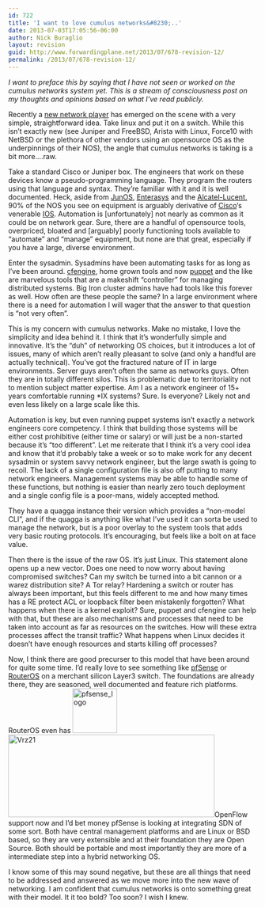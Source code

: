 ```yaml
---
id: 722
title: 'I want to love cumulus networks&#8230;..'
date: 2013-07-03T17:05:56-06:00
author: Nick Buraglio
layout: revision
guid: http://www.forwardingplane.net/2013/07/678-revision-12/
permalink: /2013/07/678-revision-12/
---
```

_I want to preface this by saying that I have not seen or worked on the cumulus networks system yet. This is a stream of consciousness post on my thoughts and opinions based on what I&#8217;ve read publicly._

Recently a <a href="http://cumulusnetworks.com/" target="_blank">new network player</a> has emerged on the scene with a very simple, straightforward idea. Take linux and put it on a switch. While this isn&#8217;t exactly new (see Juniper and FreeBSD, Arista with Linux, Force10 with NetBSD or the plethora of other vendors using an opensource OS as the underpinnings of their NOS), the angle that cumulus networks is taking is a bit more&#8230;.raw.

Take a standard Cisco or Juniper box. The engineers that work on these devices know a pseudo-programming language. They program the routers using that language and syntax. They&#8217;re familiar with it and it is well documented. Heck, aside from <a href="http://www.juniper.net/us/en/community/junos/training-certification/day-one/fundamentals-series/cli/" target="_blank">JunOS</a>, <a href="http://www.enterasys.com/" target="_blank">Enterasys</a> and the <a href="https://infoproducts.alcatel-lucent.com/html/0_add-h-f/93-0070-10-01/7750_SR_OS_System_Basics_Guide/CLI%20Usage.html" target="_blank">Alcatel-Lucent,</a> 90% of the NOS you see on equipment is arguably derivative of <a href="http://www.cisco.com/" target="_blank">Cisco</a>&#8216;s venerable <a href="http://www.cisco.com/en/US/docs/ios/fundamentals/configuration/guide/cf_cli-basics.html" target="_blank">IOS</a>. Automation is [unfortunately] not nearly as common as it could be on network gear. Sure, there are a handful of opensource tools, overpriced, bloated and [arguably] poorly functioning tools available to &#8220;automate&#8221; and &#8220;manage&#8221; equipment, but none are that great, especially if you have a large, diverse environment.

Enter the sysadmin. Sysadmins have been automating tasks for as long as I&#8217;ve been around. <a href="http://cfengine.com/" target="_blank">cfengine</a>, home grown tools and now <a href="https://puppetlabs.com/" target="_blank">puppet</a> and the like are marvelous tools that are a makeshift &#8220;controller&#8221; for managing distributed systems. Big Iron cluster admins have had tools like this forever as well. How often are these people the same? In a large environment where there is a need for automation I will wager that the answer to that question is &#8220;not very often&#8221;.

This is my concern with cumulus networks. Make no mistake, I love the simplicity and idea behind it. I think that it&#8217;s wonderfully simple and innovative. It&#8217;s the &#8220;duh&#8221; of networking OS choices, but it introduces a lot of issues, many of which aren&#8217;t really pleasant to solve (and only a handful are actually technical). You&#8217;ve got the fractured nature of IT in large environments. Server guys aren&#8217;t often the same as networks guys. Often they are in totally different silos. This is problematic due to territoriality not to mention subject matter expertise. Am I as a network engineer of 15+ years comfortable running *IX systems? Sure. Is everyone? Likely not and even less likely on a large scale like this.

Automation is key, but even running puppet systems isn&#8217;t exactly a network engineers core competency. I think that building those systems will be either cost prohibitive (either time or salary) or will just be a non-started because it&#8217;s &#8220;too different&#8221;. Let me reiterate that I think it&#8217;s a very cool idea and know that it&#8217;d probably take a week or so to make work for any decent sysadmin or system savvy network engineer, but the large swath is going to recoil. The lack of a single configuration file is also off putting to many network engineers. Management systems may be able to handle some of these functions, but nothing is easier than nearly zero touch deployment and a single config file is a poor-mans, widely accepted method.

They have a quagga instance their version which provides a &#8220;non-model CLI&#8221;, and if the quagga is anything like what I&#8217;ve used it can sorta be used to manage the network, but is a poor overlay to the system tools that adds very basic routing protocols. It&#8217;s encouraging, but feels like a bolt on at face value.

Then there is the issue of the raw OS. It&#8217;s just Linux. This statement alone opens up a new vector. Does one need to now worry about having compromised switches? Can my switch be turned into a bit cannon or a warez distribution site? A Tor relay? Hardening a switch or router has always been important, but this feels different to me and how many times has a RE protect ACL or loopback filter been mistakenly forgotten? What happens when there is a kernel exploit? Sure, puppet and cfengine can help with that, but these are also mechanisms and processes that need to be taken into account as far as resources on the switches. How will these extra processes affect the transit traffic? What happens when Linux decides it doesn&#8217;t have enough resources and starts killing off processes?

Now, I think there are good precurser to this model that have been around for quite some time. I&#8217;d really love to see something like <a href="http://www.pfsense.org" target="_blank">pfSense</a> or <a href="http://www.microtic.com" target="_blank">RouterOS</a> on a merchant silicon Layer3 switch. The foundations are already there, they are seasoned, well documented and feature rich platforms. RouterOS even has [<img class="alignleft size-full wp-image-707" alt="pfsense_logo" src="http://www.forwardingplane.net/wp-content/uploads/2013/07/pfsense_logo.jpg" width="90" height="90" srcset="http://www.forwardingplane.net/wp-content/uploads/2013/07/pfsense_logo.jpg 90w, http://www.forwardingplane.net/wp-content/uploads/2013/07/pfsense_logo-45x45.jpg 45w" sizes="(max-width: 90px) 100vw, 90px" />](http://www.forwardingplane.net/wp-content/uploads/2013/07/pfsense_logo.jpg) [<img class="alignright size-full wp-image-708" alt="Vrz21" src="http://www.forwardingplane.net/wp-content/uploads/2013/07/Vrz21.jpg" width="417" height="167" srcset="http://www.forwardingplane.net/wp-content/uploads/2013/07/Vrz21.jpg 417w, http://www.forwardingplane.net/wp-content/uploads/2013/07/Vrz21-300x120.jpg 300w" sizes="(max-width: 417px) 100vw, 417px" />](http://www.forwardingplane.net/wp-content/uploads/2013/07/Vrz21.jpg)OpenFlow support now and I&#8217;d bet money pfSense is looking at integrating SDN of some sort. Both have central management platforms and are Linux or BSD based, so they are very extensible and at their foundation they are Open Source. Both should be portable and most importantly they are more of a intermediate step into a hybrid networking OS.

I know some of this may sound negative, but these are all things that need to be addressed and answered as we move more into the new wave of networking. I am confident that cumulus networks is onto something great with their model. It it too bold? Too soon? I wish I knew.